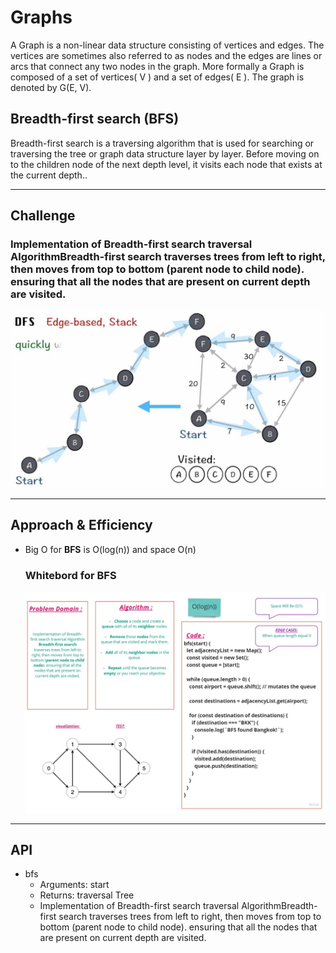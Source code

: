 # **Graphs**
A Graph is a non-linear data structure consisting of vertices and edges. The vertices are sometimes also referred to as nodes and the edges are lines or arcs that connect any two nodes in the graph. More formally a Graph is composed of a set of vertices( V ) and a set of edges( E ). The graph is denoted by G(E, V).

## **Breadth-first search (BFS)**
Breadth-first search is a traversing algorithm that is used  for searching or traversing the tree or graph data structure layer by layer. Before moving on to the children node of the next depth level, it visits each node that exists at the current depth..

---

## **Challenge**

### Implementation of Breadth-first search traversal AlgorithmBreadth-first search traverses trees from left to right, then moves from top to bottom (parent node to child node). ensuring that all the nodes that are present on current depth are visited.
![](./asset/bfs.jpg)

---

## **Approach & Efficiency**


- Big O for **BFS** is O(log(n)) and space O(n)
    ### Whitebord for **BFS**
   ![](./asset/Graphs.jpg)



---

## **API**

   - bfs
      -  Arguments: start
      -  Returns: traversal Tree
      -  Implementation of Breadth-first search traversal AlgorithmBreadth-first search traverses trees from left to right, then moves from top to bottom (parent node to child node). ensuring that all the nodes that are present on current depth are visited.
